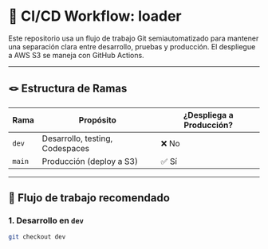 # 🧠 CI/CD Workflow: loader

Este repositorio usa un flujo de trabajo Git semiautomatizado para mantener una separación clara entre desarrollo, pruebas y producción. El despliegue a AWS S3 se maneja con GitHub Actions.

---

## 🪢 Estructura de Ramas

| Rama  | Propósito                        | ¿Despliega a Producción? |
|-------|----------------------------------|---------------------------|
| `dev` | Desarrollo, testing, Codespaces | ❌ No                     |
| `main`| Producción (deploy a S3)        | ✅ Sí                     |

---

## 🚀 Flujo de trabajo recomendado

### 1. Desarrollo en `dev`

```bash
git checkout dev
